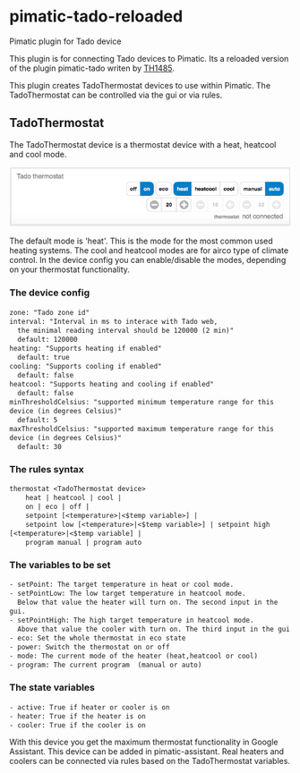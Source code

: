 # pimatic-tado-reloaded
Pimatic plugin for Tado device

This plugin is for connecting Tado devices to Pimatic. Its a reloaded version of the plugin pimatic-tado writen by [TH1485](https://github.com/TH1485/pimatic-tado).

This plugin creates TadoThermostat devices to use within Pimatic. The TadoThermostat can be controlled via the gui or via rules.


TadoThermostat
----
The TadoThermostat device is a thermostat device with a heat, heatcool and cool mode.

![](/screens/tado-thermostat.png)

The default mode is 'heat'. This is the mode for the most common used heating systems. The cool and heatcool modes are for airco type of climate control. In the device config you can enable/disable the modes, depending on your thermostat functionality.

### The device config
```
zone: "Tado zone id"
interval: "Interval in ms to interace with Tado web, 
  the minimal reading interval should be 120000 (2 min)"
  default: 120000
heating: "Supports heating if enabled"
  default: true
cooling: "Supports cooling if enabled"
  default: false
heatcool: "Supports heating and cooling if enabled"
  default: false
minThresholdCelsius: "supported minimum temperature range for this device (in degrees Celsius)"
  default: 5
maxThresholdCelsius: "supported maximum temperature range for this device (in degrees Celsius)"
  default: 30
```

### The rules syntax
```
thermostat <TadoThermostat device>
    heat | heatcool | cool |
    on | eco | off |
    setpoint [<temperature>|<$temp variable>] |
    setpoint low [<temperature>|<$temp variable>] | setpoint high [<temperature>|<$temp variable] |
    program manual | program auto
```

### The variables to be set
```
- setPoint: The target temperature in heat or cool mode.
- setPointLow: The low target temperature in heatcool mode. 
  Below that value the heater will turn on. The second input in the gui.
- setPointHigh: The high target temperature in heatcool mode. 
  Above that value the cooler with turn on. The third input in the gui
- eco: Set the whole thermostat in eco state
- power: Switch the thermostat on or off
- mode: The current mode of the heater (heat,heatcool or cool)
- program: The current program  (manual or auto)
```

### The state variables
```
- active: True if heater or cooler is on
- heater: True if the heater is on
- cooler: True if the cooler is on
```

With this device you get the maximum thermostat functionality in Google Assistant. This device can be added in pimatic-assistant.
Real heaters and coolers can be connected via rules based on the TadoThermostat variables.
